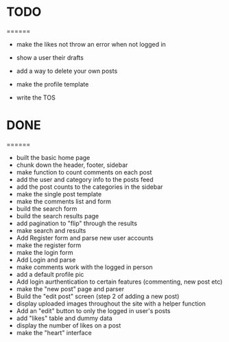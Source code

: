 # TODO
======


* make the likes not throw an error when not logged in

* show a user their drafts

* add a way to delete your own posts
* make the profile template
* write the TOS


# DONE
======
* built the basic home page
* chunk down the header, footer, sidebar
* make function to count comments on each post
* add the user and category info to the posts feed
* add the post counts to the categories in the sidebar
* make the single post template
* make the comments list and form
* build the search form
* build the search results page
* add pagination to "flip" through the results
* make search and results
* Add Register form and parse new user accounts
* make the register form
* make the login form
* Add Login and parse
* make comments work with the logged in person
* add a default profile pic
* Add login aurthentication to certain features (commenting, new post etc)
* make the "new post" page and parser
* Build the "edit post" screen (step 2 of adding a new post)
* display uploaded images throughout the site with a helper function
* Add an "edit" button to only  the logged in user's posts
* add "likes" table and dummy data
* display the number of likes on a post
* make the "heart" interface